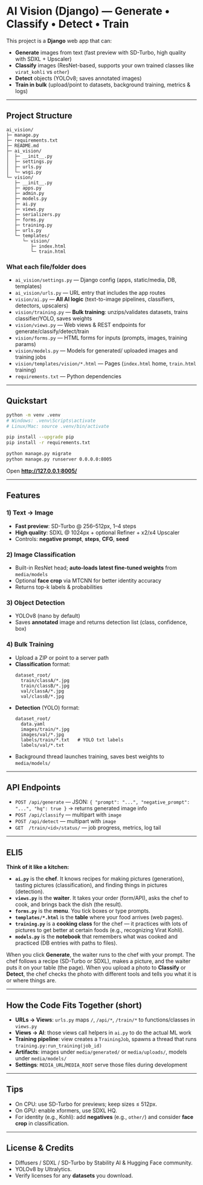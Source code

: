 # AI Vision (Django) — Generate • Classify • Detect • Train

This project is a **Django** web app that can:
- **Generate** images from text (fast preview with SD-Turbo, high quality with SDXL + Upscaler)
- **Classify** images (ResNet-based, supports your own trained classes like `virat_kohli` vs `other`)
- **Detect** objects (YOLOv8; saves annotated images)
- **Train in bulk** (upload/point to datasets, background training, metrics & logs)

---

## Project Structure

```text
ai_vision/
├─ manage.py
├─ requirements.txt
├─ README.md
├─ ai_vision/
│  ├─ __init__.py
│  ├─ settings.py
│  ├─ urls.py
│  └─ wsgi.py
└─ vision/
   ├─ __init__.py
   ├─ apps.py
   ├─ admin.py
   ├─ models.py
   ├─ ai.py
   ├─ views.py
   ├─ serializers.py
   ├─ forms.py
   ├─ training.py
   ├─ urls.py
   └─ templates/
      └─ vision/
         ├─ index.html
         └─ train.html

```

### What each file/folder does

- `ai_vision/settings.py` — Django config (apps, static/media, DB, templates)
- `ai_vision/urls.py` — URL entry that includes the app routes
- `vision/ai.py` — **All AI logic** (text-to-image pipelines, classifiers, detectors, upscalers)
- `vision/training.py` — **Bulk training**: unzips/validates datasets, trains classifier/YOLO, saves weights
- `vision/views.py` — Web views & REST endpoints for generate/classify/detect/train
- `vision/forms.py` — HTML forms for inputs (prompts, images, training params)
- `vision/models.py` — Models for generated/ uploaded images and training jobs
- `vision/templates/vision/*.html` — Pages (`index.html` home, `train.html` training)
- `requirements.txt` — Python dependencies

---

## Quickstart

```bash
python -m venv .venv
# Windows: .venv\Scripts\activate
# Linux/Mac: source .venv/bin/activate

pip install --upgrade pip
pip install -r requirements.txt

python manage.py migrate
python manage.py runserver 0.0.0.0:8005
```

Open **http://127.0.0.1:8005/**

---

## Features

### 1) Text → Image
- **Fast preview**: SD-Turbo @ 256–512px, 1–4 steps
- **High quality**: SDXL @ 1024px + optional Refiner + x2/x4 Upscaler
- Controls: **negative prompt**, **steps**, **CFG**, **seed**

### 2) Image Classification
- Built-in ResNet head; **auto-loads latest fine-tuned weights** from `media/models`
- Optional **face crop** via MTCNN for better identity accuracy
- Returns top-k labels & probabilities

### 3) Object Detection
- YOLOv8 (nano by default)
- Saves **annotated** image and returns detection list (class, confidence, box)

### 4) Bulk Training
- Upload a ZIP or point to a server path
- **Classification** format:
  ```
  dataset_root/
    train/classA/*.jpg
    train/classB/*.jpg
    val/classA/*.jpg
    val/classB/*.jpg
  ```
- **Detection** (YOLO) format:
  ```
  dataset_root/
    data.yaml
    images/train/*.jpg
    images/val/*.jpg
    labels/train/*.txt   # YOLO txt labels
    labels/val/*.txt
  ```
- Background thread launches training, saves best weights to `media/models/`

---

## API Endpoints

- `POST /api/generate` — JSON: `{ "prompt": "...", "negative_prompt": "...", "hq": true }` → returns generated image info
- `POST /api/classify` — multipart with `image`
- `POST /api/detect` — multipart with `image`
- `GET  /train/<id>/status/` — job progress, metrics, log tail

---

## ELI5 

**Think of it like a kitchen:**  
- **`ai.py`** is the **chef**. It knows recipes for making pictures (generation), tasting pictures (classification), and finding things in pictures (detection).  
- **`views.py`** is the **waiter**. It takes your order (form/API), asks the chef to cook, and brings back the dish (the result).  
- **`forms.py`** is the **menu**. You tick boxes or type prompts.  
- **`templates/*.html`** is the **table** where your food arrives (web pages).  
- **`training.py`** is a **cooking class** for the chef — it practices with lots of pictures to get better at certain foods (e.g., recognizing Virat Kohli).  
- **`models.py`** is the **notebook** that remembers what was cooked and practiced (DB entries with paths to files).

When you click **Generate**, the waiter runs to the chef with your prompt. The chef follows a recipe (SD-Turbo or SDXL), makes a picture, and the waiter puts it on your table (the page). When you upload a photo to **Classify** or **Detect**, the chef checks the photo with different tools and tells you what it is or where things are.

---

## How the Code Fits Together (short)

- **URLs → Views**: `urls.py` maps `/`, `/api/*`, `/train/*` to functions/classes in `views.py`  
- **Views → AI**: those views call helpers in `ai.py` to do the actual ML work  
- **Training pipeline**: view creates a `TrainingJob`, spawns a thread that runs `training.py:run_training(job_id)`  
- **Artifacts**: images under `media/generated/` or `media/uploads/`, models under `media/models/`  
- **Settings**: `MEDIA_URL`/`MEDIA_ROOT` serve those files during development

---

## Tips

- On CPU: use SD-Turbo for previews; keep sizes ≤ 512px.  
- On GPU: enable xformers, use SDXL HQ.  
- For identity (e.g., Kohli): add **negatives** (e.g., `other/`) and consider **face crop** in classification.

---

## License & Credits

- Diffusers / SDXL / SD-Turbo by Stability AI & Hugging Face community.
- YOLOv8 by Ultralytics.
- Verify licenses for any **datasets** you download.
